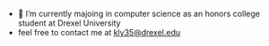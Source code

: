 - 🪷 I’m currently majoing in computer science as an honors college student at Drexel University
- feel free to contact me at kly35@drexel.edu

<!---
KristineYoo1/KristineYoo1 is a ✨ special ✨ repository because its `README.md` (this file) appears on your GitHub profile.
You can click the Preview link to take a look at your changes.
--->
